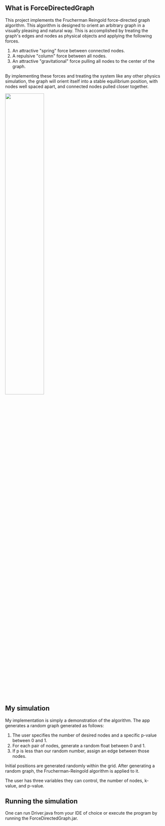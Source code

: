 ## What is ForceDirectedGraph
This project implements the Frucherman Reingold force-directed graph algorithm. This algorithm is designed to orient an arbitrary graph in a visually pleasing and natural way. This is accomplished by treating the graph's edges and nodes as physical objects and applying the following forces.
1. An attractive "spring" force between connected nodes.
1. A repulsive "column" force between all nodes.
1. An attractive "gravitational" force pulling all nodes to the center of the graph.

By implementing these forces and treating the system like any other physics simulation, the graph will orient itself into a stable equilibrium position, with nodes well spaced apart, and connected nodes pulled closer together.

<img src ="https://github.com/user-attachments/assets/717a5dff-ee44-4c48-955e-7272b3bf1d31" width="50%" height="50%" />

## My simulation
My implementation is simply a demonstration of the algorithm. The app generates a random graph generated as follows:
1. The user specifies the number of desired nodes and a specific p-value between 0 and 1.
1. For each pair of nodes, generate a random float between 0 and 1.
1. If p is less than our random number, assign an edge between those nodes.

Initial positions are generated randomly within the grid. After generating a random graph, the Frucherman-Reingold algorithm is applied to it. 

The user has three variables they can control, the number of nodes, k-value, and p-value.

## Running the simulation
One can run Driver.java from your IDE of choice or execute the program by running the ForceDirectedGraph.jar.



